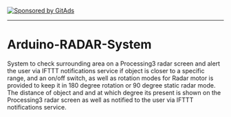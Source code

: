 <!-- 9XAKZNBF7C3M3Q4OGQVT3U432UNMPXGM -->
[![Sponsored by GitAds](https://gitads.dev/v1/ad-serve?source=dominic248/arduino-radar-system@github)](https://gitads.dev/v1/ad-track?source=dominic248/arduino-radar-system@github)

---

# Arduino-RADAR-System
System to check surrounding area on a Processing3 radar screen and alert the user via IFTTT notifications service if object is closer to a specific range, and an on/off switch, as well as rotation modes for Radar motor is provided to keep it in 180 degree rotation or 90 degree static radar mode. The distance of object and and at which degree its present is shown on the Processing3 radar screen as well as notified to the user via IFTTT notifications service.

